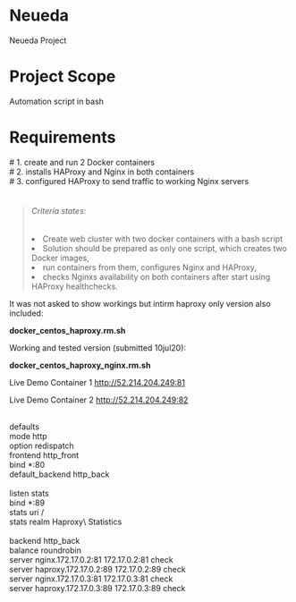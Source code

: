 # Neueda
Neueda Project

<h1>Project Scope</h1>
Automation script in bash

<h1>Requirements</h1>
#     1. create and run 2 Docker containers<br>
#     2. installs HAProxy and Nginx in both containers<br>
#     3. configured HAProxy to send traffic to working Nginx servers<br>
<br>
<blockquote>
<h6>Criteria states:</h6>
  <li> Create web cluster with two docker containers with a bash script
  <li> Solution should be prepared as only one script, which creates two Docker images,
  <li> run containers from them, configures Nginx and HAProxy,
  <li> checks Nginxs availability on both containers after start using HAProxy healthchecks.
</blockquote>
It was not asked to show workings but intirm haproxy only version also included:
<p><b>docker_centos_haproxy.rm.sh</b></p>

Working and tested version (submitted 10jul20):
<p><b>docker_centos_haproxy_nginx.rm.sh</b></p>

Live Demo Container 1
http://52.214.204.249:81

Live Demo Container 2
http://52.214.204.249:82



<br>defaults
<br>mode http
<br>option redispatch
<br>frontend http_front
<br>bind *:80
<br>default_backend http_back
<br>
<br>listen stats
<br>bind *:89
<br>stats uri /
<br>stats realm Haproxy\ Statistics
<br>
<br>backend http_back
<br>balance roundrobin
<br>server nginx.172.17.0.2:81 172.17.0.2:81 check
<br>server haproxy.172.17.0.2:89 172.17.0.2:89 check
<br>server nginx.172.17.0.3:81 172.17.0.3:81 check
<br>server haproxy.172.17.0.3:89 172.17.0.3:89 check
